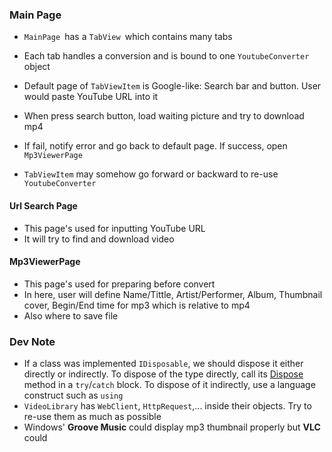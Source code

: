 ### Main Page

- `MainPage `has a `TabView `which contains many tabs
- Each tab handles a conversion and is bound to one `YoutubeConverter` object
- Default page of `TabViewItem` is Google-like: Search bar and button. User would paste YouTube URL into it
- When press search button, load waiting picture and try to download mp4

- If fail, notify error and go back to default page. If success, open `Mp3ViewerPage`
- `TabViewItem` may somehow go forward or backward to re-use `YoutubeConverter`

#### Url Search Page

- This page's used for inputting YouTube URL
- It will try to find and download video

#### Mp3ViewerPage

- This page's used for preparing before convert
- In here, user will define Name/Tittle, Artist/Performer, Album, Thumbnail cover, Begin/End time for mp3 which is relative to mp4
- Also where to save file 

### Dev Note

- If a class was implemented `IDisposable`, we should dispose it either directly or indirectly. To dispose of the type directly, call its [Dispose](https://docs.microsoft.com/en-us/dotnet/api/system.idisposable.dispose?view=netcore-3.1) method in a `try`/`catch` block. To dispose of it indirectly, use a language construct such as `using`
- `VideoLibrary` has `WebClient`, `HttpRequest`,... inside their objects. Try to re-use them as much as possible
- Windows' **Groove Music** could display mp3 thumbnail properly but **VLC** could


